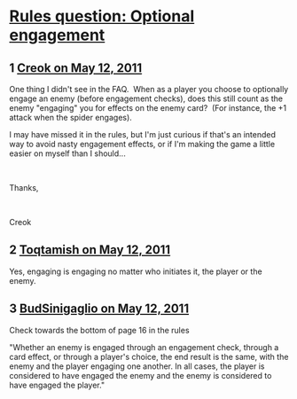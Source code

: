 # [Rules question:  Optional engagement](https://community.fantasyflightgames.com/topic/46669-rules-question-optional-engagement/)

## 1 [Creok on May 12, 2011](https://community.fantasyflightgames.com/topic/46669-rules-question-optional-engagement/?do=findComment&comment=467256)

One thing I didn't see in the FAQ.  When as a player you choose to optionally engage an enemy (before engagement checks), does this still count as the enemy "engaging" you for effects on the enemy card?  (For instance, the +1 attack when the spider engages).

I may have missed it in the rules, but I'm just curious if that's an intended way to avoid nasty engagement effects, or if I'm making the game a little easier on myself than I should...

 

Thanks,

 

Creok

## 2 [Toqtamish on May 12, 2011](https://community.fantasyflightgames.com/topic/46669-rules-question-optional-engagement/?do=findComment&comment=467263)

Yes, engaging is engaging no matter who initiates it, the player or the enemy.

## 3 [BudSinigaglio on May 12, 2011](https://community.fantasyflightgames.com/topic/46669-rules-question-optional-engagement/?do=findComment&comment=467417)

Check towards the bottom of page 16 in the rules

"Whether an enemy is engaged through an engagement check, through a card effect, or through a player's choice, the end result is the same, with the enemy and the player engaging one another. In all cases, the player is considered to have engaged the enemy and the enemy is considered to have engaged the player."

